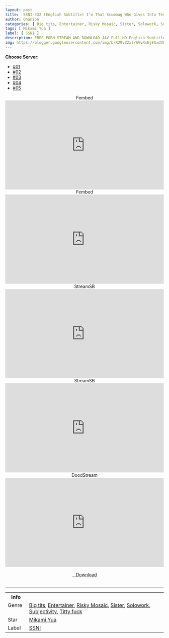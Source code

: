 ```yaml
---
layout: post
title:  SSNI-432 (English Subtitle) I’m That Scumbag Who Gives Into Temptation When My Girlfriend’s Busty Little Sister Provokes Me With Her Bra-Less F-Cup Tits. Yua Mikami
author: Onanion
categories: [ Big tits, Entertainer, Risky Mosaic, Sister, Solowork, Subjectivity, Titty fuck ]
tags: [ Mikami Yua ]
label: [ SSNI ]
description: FREE PORN STREAM AND DOWNLOAD JAV Full HD English Subtitle
img: https://blogger.googleusercontent.com/img/b/R29vZ2xl/AVvXsEjESxdUUaK71v5vZErVcG7MJ3pIY_TF3M7hJKEDLrHbBArXIb2AttUkQ_xF6sJ7-aKAvF_bwPuseTOBbgO6KtYGK164D65q-0c6myiIzS3OQK_PkwyuBCG7aM-Go54TvHz_xBx8InN6yU5sWBRKl2vBR2CS2agCp8nO_TlUFqLJ_d00qbNeu9Ye_pIV/s1600/ssni432pl.jpg
---
```


<div id="utb">
<b>Choose Server:</b>
<ul id="udltb">
<li><a href="#tab1">#01</a></li>
<li><a href="#tab2">#02</a></li>
<li><a href="#tab3">#03</a></li>
<li><a href="#tab4">#04</a></li>
<li><a href="#tab5">#05</a></li>
</ul>
<div id="udlctn">
<div id="tab1">
<!--- #01 Start --->
<center>Fembed</center>
<div style="padding-bottom:56.25%; position:relative; display:block; width: 100%">
  <iframe width="100%" height="100%"
    src="https://watchjavnow.xyz/v/ygj4wse86lp-8ml"
    frameborder="0" allowfullscreen="" style="position:absolute; top:0; left: 0">
  </iframe>
</div>
<!--- #01 End --->
</div>
<div id="tab2">
<!--- #02 Start --->
<center>Fembed</center>
<div style="padding-bottom:56.25%; position:relative; display:block; width: 100%">
  <iframe width="100%" height="100%"
    src="https://javhdfree.icu/v/d-yx4uxzygznp84"
    frameborder="0" allowfullscreen="" style="position:absolute; top:0; left: 0">
  </iframe>
</div>
<!--- #02 End --->
</div>
<div id="tab3">
<!--- #03 Start --->
<center>StreamSB</center>
<div style="padding-bottom:56.25%; position:relative; display:block; width: 100%">
  <iframe width="100%" height="100%"
    src="https://sbfull.com/e/4y6dbdoz97mq.html"
    frameborder="0" allowfullscreen="" style="position:absolute; top:0; left: 0">
  </iframe>
</div>
<!--- #03 End --->
</div>
<div id="tab4">
<!--- #04 Start --->
<center>StreamSB</center>
<div style="padding-bottom:56.25%; position:relative; display:block; width: 100%">
  <iframe width="100%" height="100%"
    src="https://javside.com/e/o5e2821u25np.html"
    frameborder="0" allowfullscreen="" style="position:absolute; top:0; left: 0">
  </iframe>
</div>
<!--- #04 End --->
</div>
<div id="tab5">
<!--- #05 Start --->
<center>DoodStream</center>
<div style="padding-bottom:56.25%; position:relative; display:block; width: 100%">
  <iframe width="100%" height="100%"
    src="https://dood.pm/e/yemzex6ndzs1%20"
    frameborder="0" allowfullscreen="" style="position:absolute; top:0; left: 0">
  </iframe>
</div>
<!--- #05 End --->
</div>
</div>
</div>

<br />
<center>
<a href="/d/ssni-432-eng-sub" ><i class="fa fa-caret-down" aria-hidden="true"></i>&nbsp; &nbsp;Download</a>
</center>

<br/>
<hr />
<table>
  <tr>
    <th>Info</th>
  </tr>
  <tr>
    <td>Genre &nbsp;</td>
    <td> <a href="{{ site.baseurl }}/categories#Big-tits">Big tits</a>, <a href="{{ site.baseurl }}/categories#Entertainer">Entertainer</a>, <a href="{{ site.baseurl }}/categories#Risky-Mosaic">Risky Mosaic</a>, <a href="{{ site.baseurl }}/categories#Sister">Sister</a>, <a href="{{ site.baseurl }}/categories#Solowork">Solowork</a>, <a href="{{ site.baseurl }}/categories#Subjectivity">Subjectivity</a>, <a href="{{ site.baseurl }}/categories#Titty-fuck">Titty fuck</a></td>
  </tr>
  <tr>
    <td>Star</td>
    <td> <a href="{{ site.baseurl }}/tags#Mikami-Yua">Mikami Yua</a></td>
  </tr>
  <tr>
    <td>Label</td>
    <td> <a href="{{ site.baseurl }}/tags#SSNI">SSNI</a></td>
  </tr>
</table>

